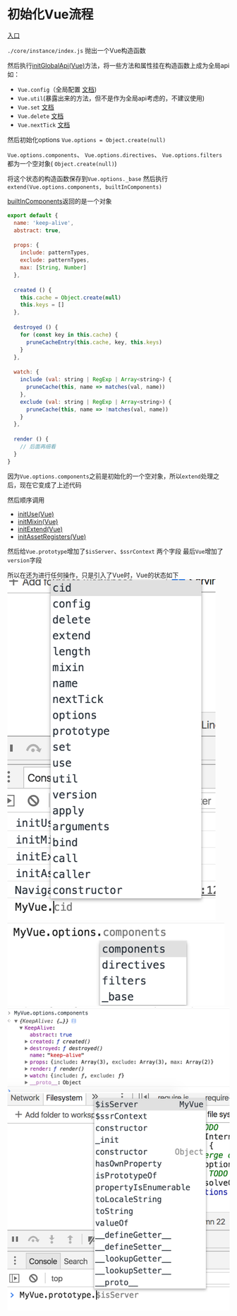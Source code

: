 # 初始化Vue流程

[入口](https://github.com/vuejs/vue/blob/dev/src/core/index.js)

`./core/instance/index.js` 抛出一个Vue构造函数

然后执行[initGlobalApi(Vue)](https://github.com/vuejs/vue/blob/dev/src/core/global-api/index.js)方法，将一些方法和属性挂在构造函数上成为全局api
如：

- `Vue.config`（全局配置 [文档](https://cn.vuejs.org/v2/api/#silent))
- `Vue.util`(暴露出来的方法，但不是作为全局api考虑的，不建议使用)
- `Vue.set` [文档](https://cn.vuejs.org/v2/api/#Vue-set)
- `Vue.delete` [文档](https://cn.vuejs.org/v2/api/#Vue-delete)
- `Vue.nextTick` [文档](https://cn.vuejs.org/v2/api/#Vue-nextTick)

然后初始化options
`Vue.options = Object.create(null)`

`Vue.options.components`、
`Vue.options.directives`、
`Vue.options.filters` 都为一个空对象( `Object.create(null)`)

将这个状态的构造函数保存到`Vue.options._base`
然后执行
`extend(Vue.options.components, builtInComponents)`

[builtInComponents](https://github.com/vuejs/vue/blob/dev/src/core/components/keep-alive.js)返回的是一个对象

```javascript
export default {
  name: 'keep-alive',
  abstract: true,

  props: {
    include: patternTypes,
    exclude: patternTypes,
    max: [String, Number]
  },

  created () {
    this.cache = Object.create(null)
    this.keys = []
  },

  destroyed () {
    for (const key in this.cache) {
      pruneCacheEntry(this.cache, key, this.keys)
    }
  },

  watch: {
    include (val: string | RegExp | Array<string>) {
      pruneCache(this, name => matches(val, name))
    },
    exclude (val: string | RegExp | Array<string>) {
      pruneCache(this, name => !matches(val, name))
    }
  },

  render () {
    // 后面再细看
  }
}
```
因为`Vue.options.components`之前是初始化的一个空对象，所以`extend`处理之后，现在它变成了上述代码

然后顺序调用

- [initUse(Vue)](https://github.com/vuejs/vue/blob/dev/src/core/global-api/use.js)
- [initMixin(Vue)](https://github.com/vuejs/vue/blob/dev/src/core/global-api/mixin.js)
- [initExtend(Vue)](https://github.com/vuejs/vue/blob/dev/src/core/global-api/extend.js)
- [initAssetRegisters(Vue)](https://github.com/vuejs/vue/blob/dev/src/core/global-api/assets.js)

然后给`Vue.prototype`增加了`$isServer`、`$ssrContext`
两个字段
最后`Vue`增加了`version`字段

所以在还为进行任何操作，只是引入了Vue时，Vue的状态如下
<img src="./assets/1.png"/>
<img src="./assets/2.png"/>
<img src="./assets/3.png"/>
<img src="./assets/4.png"/>